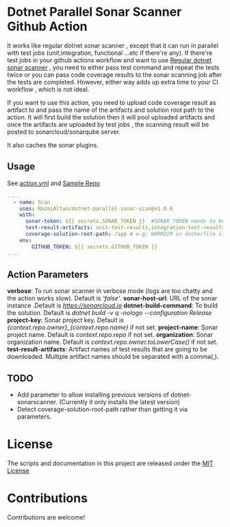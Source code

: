 # Dotnet Parallel Sonar Scanner Github Action

It works like regular dotnet sonar scanner , except that it can run in parallel with test jobs (unit,integration, functional ...etc  if there're any).
If there're test jobs in your github actions workflow and want to use  [Regular dotnet sonar scanner](https://github.com/marketplace/actions/dotnet-sonarscanner) , you need to either 
pass test command and repeat the tests twice or you can pass code coverage results to the sonar scanning job after the tests are completed. However, either way adds up extra time to your CI workflow , which is not ideal.

If you want to use this action, you need to upload code coverage result as artifact to and pass the name of the artifacts and solution root path to the action. It will first build the solution then it will pool uploaded artifacts and once the artifacts are uploaded by test jobs , the scanning result will be posted to sonarcloud/sonarqube server.

It also caches the sonar plugins.

## Usage
See [action.yml](action.yml) and [Sample Repo](https://github.com/NazmiAltun/dotnet-sonar-sample)

```yml
....
  - name: Scan
    uses: NazmiAltun/dotnet-parallel-sonar-scan@v1.0.0
    with:
      sonar-token: ${{ secrets.SONAR_TOKEN }}  #SONAR_TOKEN needs to be set in the secrets
      test-result-artifacts: unit-test-results,integration-test-results
      coverage-solution-root-path: /app # e.g; WORKDIR in dockerfile is set to /app.
    env:
        GITHUB_TOKEN: ${{ secrets.GITHUB_TOKEN }}
....
```

## Action Parameters 

**verbose**: To run sonar scanner in verbose mode (logs are too chatty and the action works slow). Default is *'false'*.
**sonar-host-url**: URL of the sonar instance .Default is *https://sonarcloud.io*
**dotnet-build-command**: To build the solution. Default is *dotnet build -v q -nologo --configuration Release*
**project-key**: Sonar project key. Default is *{context.repo.owner}_{context.repo.name}* if not set.
**project-name**: Sonar project name. Default is *context.repo.repo* if not set.
**organization**: Sonar organization name. Default is *context.repo.owner.toLowerCase()* if not set.
**test-result-artifacts**: Artifact names of test results that are going to be downloaded. Multiple artifact names should be separated with a comma(,).

## TODO 
- Add parameter to allow installing previous versions of dotnet-sonarscanner. (Currently it only installs the latest version)
- Detect coverage-solution-root-path rather than getting it via parameters.

# License

The scripts and documentation in this project are released under the [MIT License](LICENSE)

# Contributions

Contributions are welcome!
